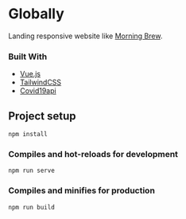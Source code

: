 # Globally

Landing responsive website like [Morning Brew](https://www.morningbrew.com/daily).

### Built With
* [Vue.js](https://vuejs.org/)
* [TailwindCSS](https://tailwindcss.com/)
* [Covid19api](https://covid19api.com/)

## Project setup
```
npm install
```

### Compiles and hot-reloads for development
```
npm run serve
```

### Compiles and minifies for production
```
npm run build
```


